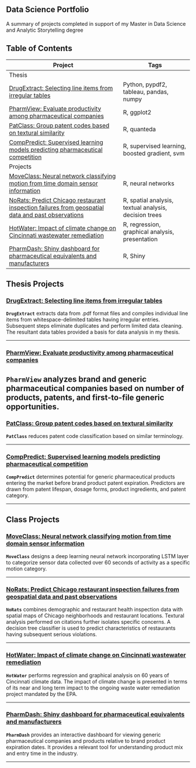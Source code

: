 ## Data Science Portfolio

A summary of projects completed in support of my Master in Data Science and Analytic Storytelling degree

## Table of Contents
<!--ts-->

| Project | Tags |
| --- | --- |
| Thesis |
| [DrugExtract: Selecting line items from irregular tables](#DrugExtract)| Python, pypdf2, tableau, pandas, numpy|
| [PharmView: Evaluate productivity among pharmaceutical companies](#PharmView)| R, ggplot2|
| [PatClass: Group patent codes based on textural similarity](#PatClass) | R, quanteda|
| [CompPredict: Supervised learning models predicting pharmaceutical competition](#CompPredict) | R, supervised learning, boosted gradient, svm|
| Projects |
| [MoveClass: Neural network classifying motion from time domain sensor information](#MoveClass)| R, neural networks |
| [NoRats: Predict Chicago restaurant inspection failures from geospatial data and past observations](#NoRats)| R, spatial analysis, textual analysis, decision trees |
| [HotWater: Impact of climate change on Cincinnati wastewater remediation](#HotWater) | R, regression, graphical analysis, presentation|
| [PharmDash: Shiny dashboard for pharmaceutical equivalents and manufacturers](#PharmDash) | R, Shiny|


<!--te-->

## Thesis Projects
<a name="DrugExtract"/></a>
### [DrugExtract: Selecting line items from irregular tables](https://github.com/Marmuvar/DrugExtract)

**`DrugExtract`** extracts data from .pdf format files and compiles individual line items from whitespace-delimited tables having irregular entries.  Subsequent steps eliminate duplicates and perform limited data cleaning.  The resultant data tables provided a basis for data analysis in my thesis. 

---
<a name="PharmView"/></a>
### [PharmView: Evaluate productivity among pharmaceutical companies](https://github.com/Marmuvar/PharmView)

**`PharmView`** analyzes brand and generic pharmaceutical companies based on number of products, patents, and first-to-file generic opportunities.
---
<a name="PatClass"/></a>
### [PatClass: Group patent codes based on textural similarity](https://github.com/Marmuvar/PatClass)

**`PatClass`** reduces patent code classification based on similar terminology.

---
<a name="CompPredict"/></a>
### [CompPredict: Supervised learning models predicting pharmaceutical competition](https://github.com/Marmuvar/CompPredict)

**`CompPredict`** determines potential for generic pharmaceutical products entering the market before brand product patent expiration.  Predictors are drawn from patent lifespan, dosage forms, product ingredients, and patent category.

---

## Class Projects
<a name="MoveClass"/></a>
### [MoveClass: Neural network classifying motion from time domain sensor information](https://github.com/Marmuvar/MoveClass)

**`MoveClass`** designs a deep learning neural network incorporating LSTM layer to categorize sensor data collected over 60 seconds of activity as a specific motion category.

---
<a name="NoRats"/></a>
### [NoRats: Predict Chicago restaurant inspection failures from geospatial data and past observations](https://github.com/Marmuvar/NoRats)

**`NoRats`** combines demographic and restaurant health inspection data with spatial maps of Chicago neighborhoods and restaurant locations.  Textural analysis performed on citations further isolates specific concerns.  A decision tree classifier is used to predict characteristics of restaurants having subsequent serious violations.

---
<a name="HotWater"/></a>
### [HotWater: Impact of climate change on Cincinnati wastewater remediation](https://github.com/Marmuvar/HotWater)

**`HotWater`** performs regression and graphical analysis on 60 years of Cincinnati climate data.  The impact of climate change is presented in terms of its near and long term impact to the ongoing waste water remediation project mandated by the EPA.

---
<a name="PharmDash"/></a>
### [PharmDash: Shiny dashboard for pharmaceutical equivalents and manufacturers](https://github.com/Marmuvar/PharmDash)

**`PharmDash`** provides an interactive dashboard for viewing generic pharmaceutical companies and products relative to brand product expiration dates.  It provides a relevant tool for understanding product mix and entry time in the industry.  
  
---



